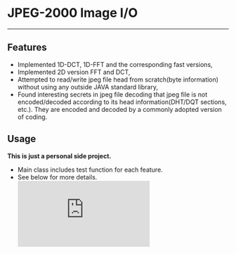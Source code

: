 # JPEG-2000 Image I/O
----------------
## Features
- Implemented 1D-DCT, 1D-FFT and the corresponding fast versions,
- Implemented 2D version FFT and DCT,
- Attempted to read/write jpeg file head from scratch(byte information) without using any outside JAVA standard library, 
- Found interesting secrets in jpeg file decoding that jpeg file is not encoded/decoded according to its head information(DHT/DQT sections, etc.). They are encoded and decoded by a commonly adopted version of coding.

## Usage
**This is just a personal side project.**
- Main class includes test function for each feature.
- See below for more details.
![Image of Functions](https://github.com/drmeerkat/JPEG-2000-Image-IO/master/README.md)
